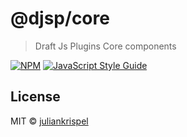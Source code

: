 # @djsp/core

> Draft Js Plugins Core components

[![NPM](https://img.shields.io/npm/v/@djsp/core.svg)](https://www.npmjs.com/package/@djsp/core) [![JavaScript Style Guide](https://img.shields.io/badge/code_style-standard-brightgreen.svg)](https://standardjs.com)

## License

MIT © [juliankrispel](https://github.com/juliankrispel)
